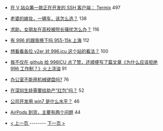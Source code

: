 - [在 V 站众筹一款正在开发的 SSH 客户端： Termix](https://www.v2ex.com/t/549770) 497
- [老婆的嫁妆，一辆车，该怎么选？](https://www.v2ex.com/t/549798) 138
- [求助，女朋友在高校被院长骚扰怎么办？](https://www.v2ex.com/t/549981) 116
- [有 996 的跟我换下吗 955-15k 上海](https://www.v2ex.com/t/549791) 112
- [想看看各位 v2er 对 996.icu 这个站的看法？](https://www.v2ex.com/t/549898) 100
- [我不仅在 github 给 996ICU 点了赞，还顺便写了篇文章《为什么应该拒绝 996 工作制？》火上浇油](https://www.v2ex.com/t/549699) 91
- [办公室不能用机械键盘吗?](https://www.v2ex.com/t/549905) 76
- [在深圳生娃需要给助产“红包”吗？](https://www.v2ex.com/t/549829) 52
- [公司开发用 win7 是什么水平？](https://www.v2ex.com/t/549783) 46
- [AirPods 到货，主要有两个问题](https://www.v2ex.com/t/549769) 44

-   [ < 上一页 ](https://github.com/able8/v2ex-hot-record/blob/master/2019-03-28.md) -------- [ 下一页 > ](https://github.com/able8/v2ex-hot-record/blob/master/2019-03-30.md)
